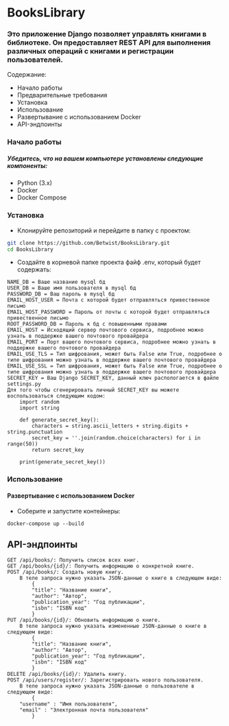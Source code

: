 # BooksLibrary
### Это приложение Django позволяет управлять книгами в библиотеке. Он предоставляет REST API для выполнения различных операций с книгами и регистрации пользователей.

Содержание:
* Начало работы
* Предварительные требования
* Установка
* Использование
* Развертывание с использованием Docker
* API-эндпоинты

### Начало работы
##### Убедитесь, что на вашем компьютере установлены следующие компоненты:
* Python (3.x)
* Docker
* Docker Compose
### Установка
* Клонируйте репозиторий и перейдите в папку с проектом:
```bash 
git clone https://github.com/Betwist/BooksLibrary.git
cd BooksLibrary 
```
* Создайте в корневой папке проекта файф .env, который будет содержать:
```
NAME_DB = Ваше название mysql бд
USER_DB = Ваше имя пользователя в mysql бд
PASSWORD_DB = Ваш пароль в mysql бд
EMAIL_HOST_USER = Почта с которой будет отправляться привественное письмо
EMAIL_HOST_PASSWORD = Пароль от почты с которой будет отправляться привественное письмо
ROOT_PASSWORD_DB = Пароль к бд с повышенными правами
EMAIL_HOST = Исходящий сервер почтового сервиса, подробнее можно узнать в поддержке вашего почтового провайдера
EMAIL_PORT = Порт вашего почтового сервиса, подробнее можно узнать в поддержке вашего почтового провайдера
EMAIL_USE_TLS = Тип шифрования, может быть False или True, подробнее о типе шифрования можно узнать в поддержке вашего почтового провайдера
EMAIL_USE_SSL = Тип шифрования, может быть False или True, подробнее о типе шифрования можно узнать в поддержке вашего почтового провайдера
SECRET_KEY = Ваш Django SECRET_KEY, данный ключ распологается в файле settings.py
Для того чтобы сгенерировать личный SECRET_KEY вы можете воспользоваться следующим кодом:
    import random
    import string

    def generate_secret_key():
        characters = string.ascii_letters + string.digits + string.punctuation
        secret_key = ''.join(random.choice(characters) for i in range(50))
        return secret_key

    print(generate_secret_key())
```
### Использование

#### Развертывание с использованием Docker
* Соберите и запустите контейнеры:

```
docker-compose up --build
```
## API-эндпоинты
```
GET /api/books/: Получить список всех книг.
GET /api/books/{id}/: Получить информацию о конкретной книге.
POST /api/books/: Создать новую книгу.
    В теле запроса нужно указать JSON-данные о книге в следующем виде: 
        {
        "title": "Название книги",
        "author": "Автор",
        "publication_year": "Год публикации",
        "isbn": "ISBN код"
        } 
PUT /api/books/{id}/: Обновить информацию о книге.
    В теле запроса нужно указать измененные JSON-данные о книге в следующем виде: 
        {
        "title": "Название книги",
        "author": "Автор",
        "publication_year": "Год публикации",
        "isbn": "ISBN код"
        } 
DELETE /api/books/{id}/: Удалить книгу.
POST /api/users/register/: Зарегистрировать нового пользователя.
    В теле запроса нужно указать JSON-данные о пользователе в следующем виде:
        {
    "username" : "Имя пользователя",
    "email" : "Электронная почта пользователя"
        }
```